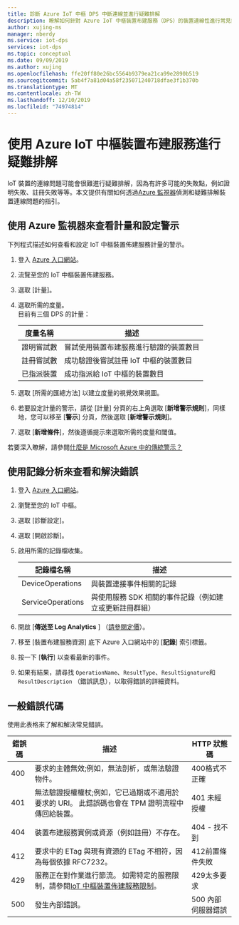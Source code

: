 ```yaml
---
title: 診斷 Azure IoT 中樞 DPS 中斷連線並進行疑難排解
description: 瞭解如何針對 Azure IoT 中樞裝置布建服務（DPS）的裝置連線性進行常見錯誤的診斷和疑難排解
author: xujing-ms
manager: nberdy
ms.service: iot-dps
services: iot-dps
ms.topic: conceptual
ms.date: 09/09/2019
ms.author: xujing
ms.openlocfilehash: ffe20ff80e26bc5564b9379ea21ca99e2890b519
ms.sourcegitcommit: 5ab4f7a81d04a58f235071240718dfae3f1b370b
ms.translationtype: MT
ms.contentlocale: zh-TW
ms.lasthandoff: 12/10/2019
ms.locfileid: "74974814"
---
```

# <a name="troubleshooting-with-azure-iot-hub-device-provisioning-service"></a>使用 Azure IoT 中樞裝置布建服務進行疑難排解

IoT 裝置的連線問題可能會很難進行疑難排解，因為有許多可能的失敗點，例如證明失敗、註冊失敗等等。本文提供有關如何透過[Azure 監視器](https://docs.microsoft.com/azure/azure-monitor/overview)偵測和疑難排解裝置連線問題的指引。

## <a name="using-azure-monitor-to-view-metrics-and-set-up-alerts"></a>使用 Azure 監視器來查看計量和設定警示

下列程式描述如何查看和設定 IoT 中樞裝置佈建服務計量的警示。 

1. 登入 [Azure 入口網站](https://portal.azure.com)。

2. 流覽至您的 IoT 中樞裝置佈建服務。

3. 選取 [計量]。

4. 選取所需的度量。 
   <br />目前有三個 DPS 的計量：

    | 度量名稱 | 描述 |
    |-------|------------|
    | 證明嘗試數 | 嘗試使用裝置布建服務進行驗證的裝置數目|
    | 註冊嘗試數 | 成功驗證後嘗試註冊 IoT 中樞的裝置數目|
    | 已指派裝置 | 成功指派給 IoT 中樞的裝置數目|

5. 選取 [所需的匯總方法] 以建立度量的視覺效果視圖。 

6. 若要設定計量的警示，請從 [計量] 分頁的右上角選取 [**新增警示規則**]，同樣地，您可以移至 [**警示**] 分頁，然後選取 [**新增警示規則**]。

7. 選取 [**新增條件**]，然後遵循提示來選取所需的度量和閾值。

若要深入瞭解，請參閱[什麼是 Microsoft Azure 中的傳統警示？](../azure-monitor/platform/alerts-overview.md)

## <a name="using-log-analytic-to-view-and-resolve-errors"></a>使用記錄分析來查看和解決錯誤

1. 登入 [Azure 入口網站](https://portal.azure.com)。

2. 瀏覽至您的 IoT 中樞。

3. 選取 [診斷設定]。

4. 選取 [開啟診斷]。

5. 啟用所需的記錄檔收集。

    | 記錄檔名稱 | 描述 |
    |-------|------------|
    | DeviceOperations | 與裝置連接事件相關的記錄 |
    | ServiceOperations | 與使用服務 SDK 相關的事件記錄（例如建立或更新註冊群組）|

6. 開啟 [**傳送至 Log Analytics** ] （[請參閱定價](https://azure.microsoft.com/pricing/details/log-analytics/)）。 

7. 移至 [裝置布建服務資源] 底下 Azure 入口網站中的 [**記錄**] 索引標籤。

8. 按一下 [**執行**] 以查看最新的事件。

9. 如果有結果，請尋找 `OperationName`、`ResultType`、`ResultSignature`和 `ResultDescription` （錯誤訊息），以取得錯誤的詳細資料。


## <a name="common-error-codes"></a>一般錯誤代碼
使用此表格來了解和解決常見錯誤。

| 錯誤碼| 描述 | HTTP 狀態碼 |
|-------|------------|------------|
| 400 | 要求的主體無效;例如，無法剖析，或無法驗證物件。| 400格式不正確 |
| 401 | 無法驗證授權權杖;例如，它已過期或不適用於要求的 URI。 此錯誤碼也會在 TPM 證明流程中傳回給裝置。 | 401 未經授權|
| 404 | 裝置布建服務實例或資源（例如註冊）不存在。 |404 - 找不到 |
| 412 | 要求中的 ETag 與現有資源的 ETag 不相符，因為每個依據 RFC7232。 | 412前置條件失敗 |
| 429 | 服務正在對作業進行節流。 如需特定的服務限制，請參閱[IoT 中樞裝置佈建服務限制](https://docs.microsoft.com/azure/azure-subscription-service-limits#iot-hub-device-provisioning-service-limits)。 | 429太多要求 |
| 500 | 發生內部錯誤。 | 500 內部伺服器錯誤|
